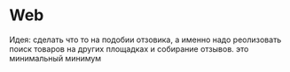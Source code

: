 # Web
Идея:
сделать что то на подобии отзовика, а именно надо реолизовать поиск товаров на других площадках и собирание отзывов. это минимальный минимум
